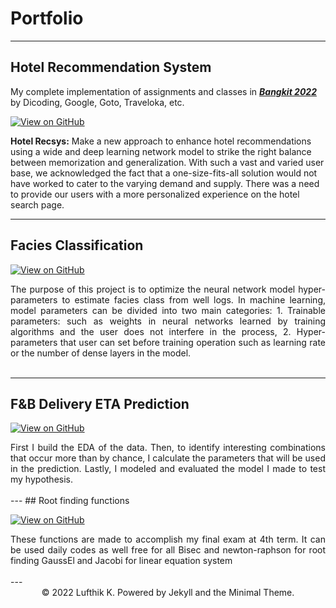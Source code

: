 # Portfolio
---

## Hotel Recommendation System

My complete implementation of assignments and classes in [***Bangkit 2022***]([http://web.stanford.edu/class/cs224n/](https://grow.google/intl/id_id/bangkit/)) by Dicoding, Google, Goto, Traveloka, etc.

[![View on GitHub](https://img.shields.io/badge/GitHub-View_on_GitHub-blue?logo=GitHub)](https://github.com/lufthik21/Hotel-Recomendation-Sys-Traveloka-Bangkit-2022)

**Hotel Recsys:** Make a new approach to enhance hotel recommendations using a wide and deep learning network model to strike the right balance between memorization and generalization. With such a vast and varied user base, we acknowledged the fact that a one-size-fits-all solution would not have worked to cater to the varying demand and supply. There was a need to provide our users with a more personalized experience on the hotel search page.

---
## Facies Classification

[![View on GitHub](https://img.shields.io/badge/GitHub-View_on_GitHub-blue?logo=GitHub)](https://github.com/lufthik21/Facies-Prediction-Tensorflow)

<div style="text-align: justify">The purpose of this project is to optimize the neural network model hyper-parameters to estimate facies class from well logs.
In machine learning, model parameters can be divided into two main categories:
1. Trainable parameters: such as weights in neural networks learned by training algorithms and the user does not interfere in the process,
2. Hyper-parameters that user can set before training operation such as learning rate or the number of dense layers in the model.</div>
<br>

---
## F&B Delivery ETA Prediction

[![View on GitHub](https://img.shields.io/badge/GitHub-View_on_GitHub-blue?logo=GitHub)](https://github.com/lufthik21/FnB-Delivery-ETA-Prediction)

<div style="text-align: justify">First I build the EDA of the data. Then, to identify interesting combinations that occur more than by chance, I calculate the parameters that will be used in the prediction. Lastly, I modeled and evaluated the model I made to test my hypothesis.</div>
<br>
---
## Root finding functions

[![View on GitHub](https://img.shields.io/badge/GitHub-View_on_GitHub-blue?logo=GitHub)](https://github.com/lufthik21/root-finding-and-linear-equation-system-solution-finder-py)

<div style="text-align: justify">These functions are made to accomplish my final exam at 4th term. It can be used daily codes as well free for all Bisec and newton-raphson for root finding GaussEl and Jacobi for linear equation system</div>
<br>
---
<center>© 2022 Lufthik K. Powered by Jekyll and the Minimal Theme.</center>
